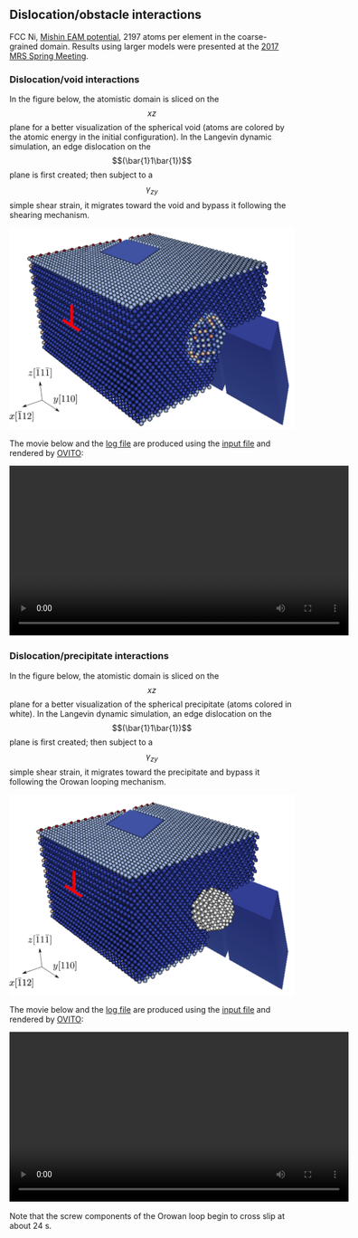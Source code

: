 ## Dislocation/obstacle interactions

FCC Ni, [Mishin EAM potential](http://dx.doi.org/10.1103/PhysRevB.59.3393), 2197 atoms per element in the coarse-grained domain. Results using larger models were presented at the [2017 MRS Spring Meeting](https://mrsspring.zerista.com/event/member/363361).

### Dislocation/void interactions

In the figure below, the atomistic domain is sliced on the $$xz$$ plane for a better visualization of the spherical void (atoms are colored by the atomic energy in the initial configuration). In the Langevin dynamic simulation, an edge dislocation on the $$(\bar{1}1\bar{1})$$ plane is first created; then subject to a $$\gamma_{zy}$$ simple shear strain, it migrates toward the void and bypass it following the shearing mechanism.

![void](void.jpg)

The movie below and the <a href="void.log" target="_blank">log file</a> are produced using the <a href="void.in" target="_blank">input file</a> and rendered by [OVITO](../../chapter6/ovito.md):

<video width="600" controls>
  <source src="void.mp4" type="video/mp4">
</video>

### Dislocation/precipitate interactions

In the figure below, the atomistic domain is sliced on the $$xz$$ plane for a better visualization of the spherical precipitate (atoms colored in white). In the Langevin dynamic simulation, an edge dislocation on the $$(\bar{1}1\bar{1})$$ plane is first created; then subject to a $$\gamma_{zy}$$ simple shear strain, it migrates toward the precipitate and bypass it following the Orowan looping mechanism.

![prep](prep.jpg)

The movie below and the <a href="prep.log" target="_blank">log file</a> are produced using the <a href="prep.in" target="_blank">input file</a> and rendered by [OVITO](../../chapter6/ovito.md):

<video width="600" controls>
  <source src="prep.mp4" type="video/mp4">
</video>

Note that the screw components of the Orowan loop begin to cross slip at about 24 s.

	